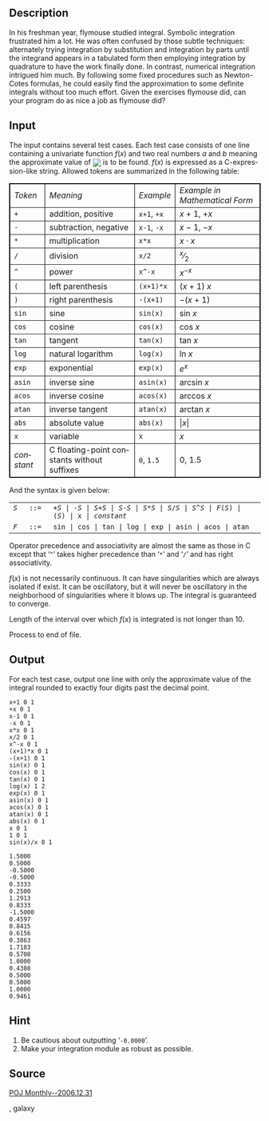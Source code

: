 <h2>Description</h2><p>In his freshman year, flymouse studied integral. Symbolic integration frustrated him a lot. He was often confused by those subtle techniques: alternately trying integration by substitution and integration by parts until the integrand appears in a tabulated form then employing integration by quadrature to have the work finally done. In contrast, numerical integration intrigued him much. By following some fixed procedures such as Newton-Cotes formulas, he could easily find the approximation to some definite integrals without too much effort. Given the exercises flymouse did, can your program do as nice a job as flymouse did?</p><h2>Input</h2><span lang="en-us"><p>The input contains several test cases. Each test case consists of one line containing a univariate function <i>f</i>(<i>x</i>) and two real numbers <i>a</i> and <i>b</i> meaning the approximate value of <img src="images/3161_1.gif" align="absmiddle"> is to be found. <i>f</i>(<i>x</i>) is expressed as a C-expression-like string. Allowed tokens are summarized in the following table:</p><div align="center"><table border="1" style="border-collapse: collapse" bordercolor="#000000"><tbody><tr><td><i>Token</i></td><td><i>Meaning</i></td><td><i>Example</i></td><td><i>Example in Mathematical Form</i></td></tr><tr><td><code>+</code></td><td>addition, positive</td><td><code>x+1</code>, <code>+x</code></td><td><i>x</i> + 1, +<i>x</i></td></tr><tr><td><code>-</code></td><td>subtraction, negative</td><td><code>x-1</code>, <code>-x</code></td><td><i>x</i> − 1, −<i>x</i></td></tr><tr><td><code>*</code></td><td>multiplication</td><td><code>x*x</code></td><td><i>x</i> · <i>x</i></td></tr><tr><td><code>/</code></td><td>division</td><td><code>x/2</code></td><td><sup><i>x</i></sup>⁄<sub>2</sub></td></tr><tr><td><code>^</code></td><td>power</td><td><code>x^-x</code></td><td><i>x<sup>−x</sup></i></td></tr><tr><td><code>(</code></td><td>left parenthesis</td><td><code>(x+1)*x</code></td><td>(<i>x</i> + 1) <i>x</i></td></tr><tr><td><code>)</code></td><td>right parenthesis</td><td><code>-(x+1)</code></td><td>−(<i>x</i> + 1)</td></tr><tr><td><code>sin</code></td><td>sine</td><td><code>sin(x)</code></td><td>sin <i>x</i></td></tr><tr><td><code>cos</code></td><td>cosine</td><td><code>cos(x)</code></td><td>cos <i>x</i></td></tr><tr><td><code>tan</code></td><td>tangent</td><td><code>tan(x)</code></td><td>tan <i>x</i></td></tr><tr><td><code>log</code></td><td>natural logarithm</td><td><code>log(x)</code></td><td>ln <i>x</i></td></tr><tr><td><code>exp</code></td><td>exponential</td><td><code>exp(x)</code></td><td><i>e<sup>x</sup></i></td></tr><tr><td><code>asin</code></td><td>inverse sine</td><td><code>asin(x)</code></td><td>arcsin <i>x</i></td></tr><tr><td><code>acos</code></td><td>inverse cosine</td><td><code>acos(x)</code></td><td>arccos <i>x</i></td></tr><tr><td><code>atan</code></td><td>inverse tangent</td><td><code>atan(x)</code></td><td>arctan <i>x</i></td></tr><tr><td><code>abs</code></td><td>absolute value</td><td><code>abs(x)</code></td><td>|<i>x</i>|</td></tr><tr><td><code>x</code></td><td>variable</td><td><code>x</code></td><td><i>x</i></td></tr><tr><td><i>constant</i></td><td>C floating-point constants without suffixes</td><td><code>0</code>, <code>1.5</code></td><td>0, 1.5</td></tr></tbody></table></div><p>And the syntax is given below:</p><div align="center"><table border="0"><tbody><tr><td valign="top"><i><code>S</code></i></td><td valign="top" align="center" width="40"><code>::=</code></td><td valign="top"><code>+<i>S</i> | -<i>S</i> | <i>S</i>+<i>S</i> | <i>S</i>-<i>S</i> | <i>S</i>*<i>S</i> | <i>S</i>/<i>S</i> | <i>S</i>^<i>S</i> | <i>F</i>(<i>S</i>) | (<i>S</i>) | x | <i>constant</i></code></td></tr><tr><td valign="top"><i><code>F</code></i></td><td valign="top" align="center" width="40"><code>::=</code></td><td valign="top"><code>sin | cos | tan | log | exp | asin | acos | atan</code></td></tr></tbody></table></div><p>Operator precedence and associativity are almost the same as those in C except that ‘<code>^</code>’ takes higher precedence than ‘<code>*</code>’ and ‘<code>/</code>’ and has right associativity.</p><p><i>f</i>(<i>x</i>) is not necessarily continuous. It can have singularities which are always isolated if exist. It can be oscillatory, but it will never be oscillatory in the neighborhood of singularities where it blows up. The integral is guaranteed to converge.</p><p>Length of the interval over which <i>f</i>(<i>x</i>) is integrated is not longer than 10.</p><p>Process to end of file.</p></span><h2>Output</h2><p>For each test case, output one line with only the approximate value of the integral rounded to exactly four digits past the decimal point.</p><pre><code class="language-input1">x+1 0 1
+x 0 1
x-1 0 1
-x 0 1
x*x 0 1
x/2 0 1
x^-x 0 1
(x+1)*x 0 1
-(x+1) 0 1
sin(x) 0 1
cos(x) 0 1
tan(x) 0 1
log(x) 1 2
exp(x) 0 1
asin(x) 0 1
acos(x) 0 1
atan(x) 0 1
abs(x) 0 1
x 0 1
1 0 1
sin(x)/x 0 1</code></pre><pre><code class="language-output1">1.5000
0.5000
-0.5000
-0.5000
0.3333
0.2500
1.2913
0.8333
-1.5000
0.4597
0.8415
0.6156
0.3863
1.7183
0.5708
1.0000
0.4388
0.5000
0.5000
1.0000
0.9461</code></pre><h2>Hint</h2><span lang="en-us"><ol><li>Be cautious about outputting ‘<code>-0.0000</code>’.</li><li>Make your integration module as robust as possible.</li></ol></span><h2>Source</h2><a href="searchproblem?field=source&amp;key=POJ+Monthly--2006.12.31">POJ Monthly--2006.12.31</a><p>, galaxy</p>